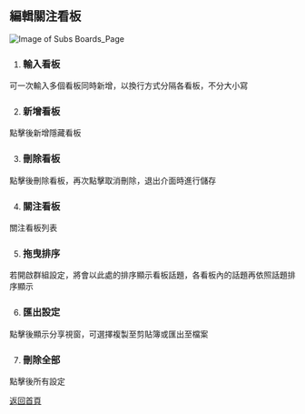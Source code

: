 ## 編輯關注看板

![Image of Subs Boards_Page](../v1/images/subs_boards.png) 

1. ### 輸入看板
可一次輸入多個看板同時新增，以換行方式分隔各看板，不分大小寫

2. ### 新增看板
點擊後新增隱藏看板

3. ### 刪除看板
點擊後刪除看板，再次點擊取消刪除，退出介面時進行儲存

4. ### 關注看板
關注看板列表

5. ### 拖曳排序
若開啟群組設定，將會以此處的排序顯示看板話題，各看板內的話題再依照話題排序顯示  

6. ### 匯出設定
點擊後顯示分享視窗，可選擇複製至剪貼簿或匯出至檔案

7. ### 刪除全部
點擊後所有設定  
  
[返回首頁](https://kimieno.github.io/android.pitt) 